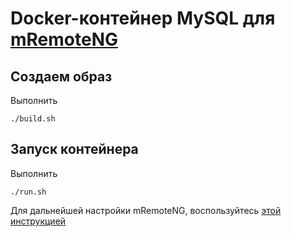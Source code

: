 # Docker-контейнер MySQL для [mRemoteNG](https://github.com/mRemoteNG/mRemoteNG)

## Создаем образ

Выполнить

    ./build.sh

## Запуск контейнера

Выполнить

    ./run.sh

Для дальнейшей настройки mRemoteNG, воспользуйтесь [этой инструкцией](https://mremoteng.readthedocs.io/en/latest/sql_configuration.html#steps-to-configure-mremoteng-for-sql)
